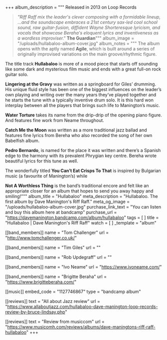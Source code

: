+++
album_description = """
Released in 2013 on Loop Records

> _"Riff Raff mix the leader's clever composing with a formidable lineup, …and the soundscape embraces a 21st century sax-led cool school sound, raw guitar-fusion, diffident Wayne Shorteresque lyricism, and vocals that showcase Beraha's eloquent lyrics and inventiveness as a wordless improviser."_ **The Guardian**"""
album_image = "/uploads/hullabaloo-album-cover.jpg"
album_notes = """
The album opens with the aptly named **Agile**, which is built around a series of originally improvised variations on the main groove/rhythmic figure. 

The title track **Hullabaloo** is more of a mood piece that starts off sounding like some dark and mysterious film music and ends with a great full-on rock guitar solo. 

**Lingering at the Gravy** was written as a springboard for Giles’ drumming. His unique fluid style has been one of the biggest influences on the leader’s own playing and writing over the many years they’ve played together and he starts the tune with a typically inventive drum solo. It is this hard won interplay between all the players that brings such life to Manington’s music. 

**Water Torture** takes its name from the drip-drip of the opening piano figure. And features fine work from Neame throughout. 

**Catch Me the Moon** was written as a more traditional jazz ballad and features fine lyrics from Bereha who also recorded the song of her own Babelfish album. 

**Pedro Bernardo**, is named for the place it was written and there’s a Spanish edge to the harmony with its prevalent Phrygian key centre. Bereha wrote beautiful lyrics for this tune as well. 

The wonderfully titled **You Can’t Eat Crisps To That** is inspired by Bulgarian music (a favourite of Manington’s) while 

**Not A Worthless Thing** is the band’s traditional encore and felt like an appropriate closer for an album that hopes to send you away happy and smiling!"""
album_title = "Hullabaloo"
meta_description = "Hullabaloo. The first album by Dave Manington's Riff Raff."
meta_og_image = "/uploads/hullabaloo-album-cover.jpg"
purchase_link_text = "You can listen and buy this album here at bandcamp"
purchase_url = "https://davemanington.bandcamp.com/album/hullabaloo"
tags = [ ]
title = "Hullabaloo | Dave Manington's Riff Raff"
watch = [ ]
_template = "album"

[[band_members]]
name = "Tom Challenger"
url = "http://www.tomchallenger.co.uk/"

[[band_members]]
name = "Tim Giles"
url = ""

[[band_members]]
name = "Rob Updegraff"
url = ""

[[band_members]]
name = "Ivo Neame"
url = "https://www.ivoneame.com/"

[[band_members]]
name = "Brigitte Beraha"
url = "https://www.brigitteberaha.com/"

[[music]]
embed_code = "1127746867"
type = "bandcamp album"

[[reviews]]
text = "All about Jazz review"
url = "https://www.allaboutjazz.com/hullabaloo-dave-manington-loop-records-review-by-bruce-lindsay.php"

[[reviews]]
text = "Review from musiccom"
url = "https://www.musicomh.com/reviews/albums/dave-maningtons-riff-raff-hullabaloo"
+++

